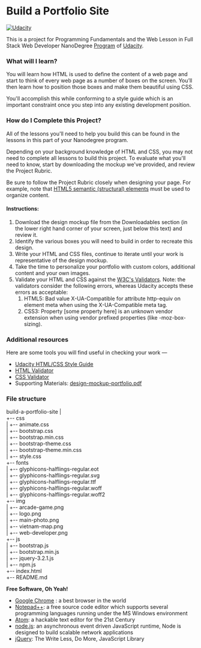 # Build a Portfolio Site 

[![Udacity](http://1onjea25cyhx3uvxgs4vu325.wpengine.netdna-cdn.com/wp-content/uploads/2016/02/160225-Udacity-Email-Logo-02_C_1x.gif)](https://www.udacity.com/)

This is a project for Programming Fundamentals and the Web Lesson in Full Stack Web Developer NanoDegree [Program](https://www.udacity.com/nanodegree) of [Udacity](https://www.udacity.com/).

### What will I learn?

You will learn how HTML is used to define the content of a web page and start to think of every web page as a number of boxes on the screen. You’ll then learn how to position those boxes and make them beautiful using CSS.

You'll accomplish this while conforming to a style guide which is an important constraint once you step into any existing development position.

### How do I Complete this Project?

All of the lessons you'll need to help you build this can be found in the lessons in this part of your Nanodegree program.

Depending on your background knowledge of HTML and CSS, you may not need to complete all lessons to build this project. To evaluate what you'll need to know, start by downloading the mockup we've provided, and review the Project Rubric.

Be sure to follow the Project Rubric closely when designing your page. For example, note that [HTML5 semantic (structural) elements](https://www.w3.org/wiki/HTML_structural_elements#Enter_HTML5_structural_elements) must be used to organize content.

#### Instructions:

1. Download the design mockup file from the Downloadables section (in the lower right hand corner of your screen, just below this text) and review it.
2. Identify the various boxes you will need to build in order to recreate this design.
3. Write your HTML and CSS files, continue to iterate until your work is representative of the design mockup.
4. Take the time to personalize your portfolio with custom colors, additional content and your own images.
5. Validate your HTML and CSS against the [W3C's Validators](http://validator.w3.org/). Note: the validators consider the following errors, whereas Udacity accepts these errors as acceptable:
    1. HTML5: Bad value X-UA-Compatible for attribute http-equiv on element meta when using the X-UA-Compatible meta tag.
    2. CSS3: Property [some property here] is an unknown vendor extension when using vendor prefixed properties (like -moz-box-sizing).

### Additional resources

Here are some tools you will find useful in checking your work —

- [Udacity HTML/CSS Style Guide](http://udacity.github.io/frontend-nanodegree-styleguide/)
- [HTML Validator](http://validator.w3.org/#validate_by_input)
- [CSS Validator](https://jigsaw.w3.org/css-validator/#validate_by_input)
- Supporting Materials: [design-mockup-portfolio.pdf](https://www.udacity.com/api/nodes/2655898586/supplemental_media/design-mockup-portfoliopdf/download)

### File structure
build-a-portfolio-site
 |  
 +-- css  
 |   +-- animate.css  
 |   +-- bootstrap.css  
 |   +-- bootstrap.min.css  
 |   +-- bootstrap-theme.css  
 |   +-- bootstrap-theme.min.css  
 |   +-- style.css  
 +-- fonts  
 |   +-- glyphicons-halflings-regular.eot  
 |   +-- glyphicons-halflings-regular.svg  
 |   +-- glyphicons-halflings-regular.ttf  
 |   +-- glyphicons-halflings-regular.woff  
 |   +-- glyphicons-halflings-regular.woff2  
 +-- img  
 |   +-- arcade-game.png  
 |   +-- logo.png  
 |   +-- main-photo.png  
 |   +-- vietnam-map.png  
 |   +-- web-developer.png  
 +-- js  
 |   +-- bootstrap.js  
 |   +-- bootstrap.min.js  
 |   +-- jquery-3.2.1.js  
 |   +-- npm.js  
 +-- index.html  
 +-- README.md  

**Free Software, Oh Yeah!**
- [Google Chrome](https://www.google.com/chrome/) : a best browser in the world
- [Notepad++](https://notepad-plus-plus.org/): a free source code editor which supports several programming languages running under the MS Windows environment
- [Atom](https://atom.io/): a hackable text editor for the 21st Century
- [node.js](http://nodejs.org): an asynchronous event driven JavaScript runtime, Node is designed to build scalable network applications
- [jQuery](https://jquery.com/): The Write Less, Do More, JavaScript Library
